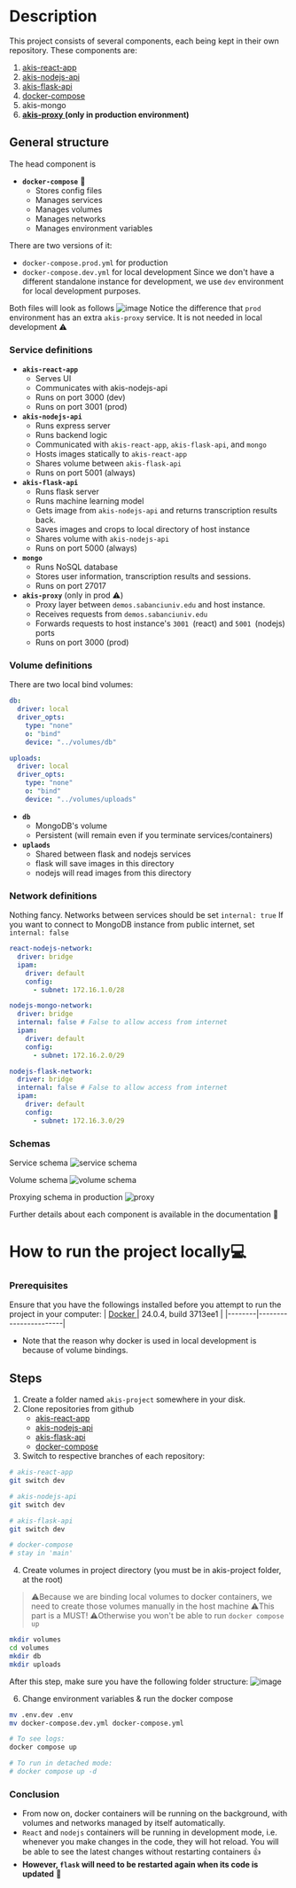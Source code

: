 # Description

This project consists of several components, each being kept in their own repository.
These components are:

1. [akis-react-app](https://github.com/akis-project/akis-react-app)
2. [akis-nodejs-api](https://github.com/akis-project/akis-nodejs-api)
3. [akis-flask-api](https://github.com/akis-project/akis-flask-api)
4. [docker-compose](https://github.com/akis-project/docker-compose)
5. akis-mongo
6. **[akis-proxy ](https://github.com/akis-project/akis-proxy)(only in production environment)**

## General structure

The head component is

- **`docker-compose`** 🧠
  - Stores config files
  - Manages services
  - Manages volumes
  - Manages networks
  - Manages environment variables

There are two versions of it:

- `docker-compose.prod.yml` for production
- `docker-compose.dev.yml` for local development
  Since we don't have a different standalone instance for development, we use `dev` environment for local development purposes.

Both files will look as follows
![image](https://github.com/akis-project/.github/assets/68128434/22d16cda-8f1d-41b5-9a14-3fa0bcfaa177)
Notice the difference that `prod` environment has an extra `akis-proxy` service.
It is not needed in local development ⚠️

### Service definitions

- **`akis-react-app`**
  - Serves UI
  - Communicates with akis-nodejs-api
  - Runs on port 3000 (dev)
  - Runs on port 3001 (prod)
- **`akis-nodejs-api`**
  - Runs express server
  - Runs backend logic
  - Communicated with `akis-react-app`, `akis-flask-api`, and `mongo`
  - Hosts images statically to `akis-react-app`
  - Shares volume between `akis-flask-api`
  - Runs on port 5001 (always)
- **`akis-flask-api`**
  - Runs flask server
  - Runs machine learning model
  - Gets image from `akis-nodejs-api` and returns transcription results back.
  - Saves images and crops to local directory of host instance
  - Shares volume with `akis-nodejs-api`
  - Runs on port 5000 (always)
- **`mongo`**
  - Runs NoSQL database
  - Stores user information, transcription results and sessions.
  - Runs on port 27017
- **`akis-proxy`** (only in prod ⚠️)
  - Proxy layer between `demos.sabanciuniv.edu` and host instance.
  - Receives requests from `demos.sabanciuniv.edu`
  - Forwards requests to host instance's `3001 `(react) and `5001 `(nodejs) ports
  - Runs on port 3000 (prod)

### Volume definitions

There are two local bind volumes:

```yml
db:
  driver: local
  driver_opts:
    type: "none"
    o: "bind"
    device: "../volumes/db"

uploads:
  driver: local
  driver_opts:
    type: "none"
    o: "bind"
    device: "../volumes/uploads"
```

- **`db`**
  - MongoDB's volume
  - Persistent (will remain even if you terminate services/containers)
- **`uplaods`**
  - Shared between flask and nodejs services
  - flask will save images in this directory
  - nodejs will read images from this directory

### Network definitions

Nothing fancy. Networks between services should be set `internal: true`
If you want to connect to MongoDB instance from public internet, set `internal: false`

```yml
react-nodejs-network:
  driver: bridge
  ipam:
    driver: default
    config:
      - subnet: 172.16.1.0/28

nodejs-mongo-network:
  driver: bridge
  internal: false # False to allow access from internet
  ipam:
    driver: default
    config:
      - subnet: 172.16.2.0/29

nodejs-flask-network:
  driver: bridge
  internal: false # False to allow access from internet
  ipam:
    driver: default
    config:
      - subnet: 172.16.3.0/29
```

### Schemas

Service schema
![service schema](https://github.com/akis-project/.github/assets/68128434/0f4ffe76-ac5d-4865-bd72-948021d6950a)

Volume schema
![volume schema](https://github.com/akis-project/.github/assets/68128434/07a32837-f5d2-4582-8947-55ad47203725)

Proxying schema in production
![proxy](https://github.com/akis-project/.github/assets/68128434/b1fe8876-6518-4fc8-be76-a2d1aa61bf62)

Further details about each component is available in the documentation 📝

# How to run the project locally💻

### Prerequisites

Ensure that you have the followings installed before you attempt to run the project in your computer:
| [Docker ](https://www.docker.com/)| 24.0.4, build 3713ee1 |
|--------|-----------------------|

- Note that the reason why docker is used in local development is because of volume bindings.

## Steps

1. Create a folder named `akis-project` somewhere in your disk.
2. Clone repositories from github
   - [akis-react-app](https://github.com/akis-project/akis-react-app)
   - [akis-nodejs-api](https://github.com/akis-project/akis-nodejs-api)
   - [akis-flask-api](https://github.com/akis-project/akis-flask-api)
   - [docker-compose](https://github.com/akis-project/docker-compose)
3. Switch to respective branches of each repository:

```sh
# akis-react-app
git switch dev

# akis-nodejs-api
git switch dev

# akis-flask-api
git switch dev

# docker-compose
# stay in 'main'
```

4. Create volumes in project directory (you must be in akis-project folder, at the root)

> ⚠️Because we are binding local volumes to docker containers, we need to create those volumes manually in the host machine
> ⚠️This part is a MUST!
> ⚠️Otherwise you won't be able to run `docker compose up`

```sh
mkdir volumes
cd volumes
mkdir db
mkdir uploads
```

After this step, make sure you have the following folder structure:
![image](https://github.com/akis-project/.github/assets/68128434/7dff8b3f-41d1-42f7-8df6-52f644557494)

6. Change environment variables & run the docker compose

```sh
mv .env.dev .env
mv docker-compose.dev.yml docker-compose.yml

# To see logs:
docker compose up

# To run in detached mode:
# docker compose up -d
```

### Conclusion

- From now on, docker containers will be running on the background, with volumes and networks managed by itself automatically.
- `React` and `nodejs` containers will be running in development mode, i.e. whenever you make changes in the code, they will hot reload. You will be able to see the latest changes without restarting containers 👍
- **However, `flask` will need to be restarted again when its code is updated** 🛑

